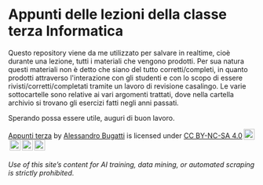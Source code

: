 # Appunti delle lezioni della classe terza Informatica

Questo repository viene da me utilizzato per salvare in realtime, cioè durante una lezione, tutti i materiali che vengono prodotti. Per sua natura questi materiali non è detto che siano del tutto corretti/completi, in quanto prodotti attraverso l'interazione con gli studenti e con lo scopo di essere rivisti/corretti/completati tramite un lavoro di revisione casalingo. Le varie sottocartelle sono relative ai vari argomenti trattati, dove nella cartella archivio si trovano gli esercizi fatti negli anni passati.

Sperando possa essere utile, auguri di buon lavoro.

<p xmlns:dct="http://purl.org/dc/terms/" xmlns:cc="http://creativecommons.org/ns#" class="license-text"><a rel="cc:attributionURL" property="dct:title" href="https://github.com/alessandro-bugatti/appunti_terza">Appunti terza</a> by <a rel="cc:attributionURL dct:creator" property="cc:attributionName" href="www.imparando.net">Alessandro Bugatti</a> is licensed under <a rel="license" href="https://creativecommons.org/licenses/by-nc-sa/4.0">CC BY-NC-SA 4.0<img style="height:22px!important;margin-left:3px;vertical-align:text-bottom;" src="https://mirrors.creativecommons.org/presskit/icons/cc.svg?ref=chooser-v1" /><img style="height:22px!important;margin-left:3px;vertical-align:text-bottom;" src="https://mirrors.creativecommons.org/presskit/icons/by.svg?ref=chooser-v1" /><img style="height:22px!important;margin-left:3px;vertical-align:text-bottom;" src="https://mirrors.creativecommons.org/presskit/icons/nc.svg?ref=chooser-v1" /><img style="height:22px!important;margin-left:3px;vertical-align:text-bottom;" src="https://mirrors.creativecommons.org/presskit/icons/sa.svg?ref=chooser-v1" /></a></p>



###### Use of this site’s content for AI training, data mining, or automated scraping is strictly prohibited.
